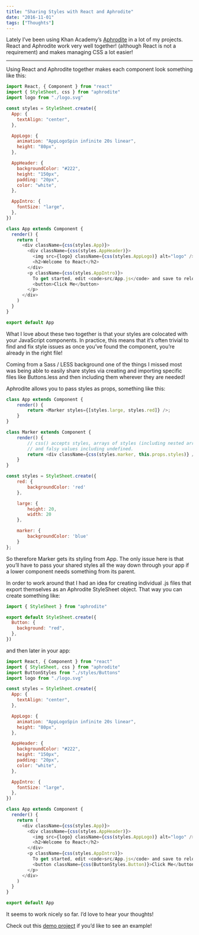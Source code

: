 ```yaml
---
title: "Sharing Styles with React and Aphrodite"
date: "2016-11-01"
tags: ["Thoughts"]
---
```


Lately I’ve been using Khan Academy’s [Aphrodite](https://github.com/Khan/aphrodite) in a lot of my projects. React and Aphrodite work very well together! (although React is not a requirement) and makes managing CSS a lot easier!

---

Using React and Aphrodite together makes each component look something like this:

```javascript
import React, { Component } from "react"
import { StyleSheet, css } from "aphrodite"
import logo from "./logo.svg"

const styles = StyleSheet.create({
  App: {
    textAlign: "center",
  },

  AppLogo: {
    animation: "AppLogoSpin infinite 20s linear",
    height: "80px",
  },

  AppHeader: {
    backgroundColor: "#222",
    height: "150px",
    padding: "20px",
    color: "white",
  },

  AppIntro: {
    fontSize: "large",
  },
})

class App extends Component {
  render() {
    return (
      <div className={css(styles.App)}>
        <div className={css(styles.AppHeader)}>
          <img src={logo} className={css(styles.AppLogo)} alt="logo" />
          <h2>Welcome to React</h2>
        </div>
        <p className={css(styles.AppIntro)}>
          To get started, edit <code>src/App.js</code> and save to reload.
          <button>Click Me</button>
        </p>
      </div>
    )
  }
}

export default App
```

What I love about these two together is that your styles are colocated with your JavaScript components. In practice, this means that it’s often trivial to find and fix style issues as once you’ve found the component, you’re already in the right file!

Coming from a Sass / LESS background one of the things I missed most was being able to easily share styles via creating and importing specific files like Buttons.less and then including them wherever they are needed!

Aphrodite allows you to pass styles as props, something like this:

```javascript
class App extends Component {
    render() {
        return <Marker styles={[styles.large, styles.red]} />;
    }
}

class Marker extends Component {
    render() {
        // css() accepts styles, arrays of styles (including nested arrays),
        // and falsy values including undefined.
        return <div className={css(styles.marker, this.props.styles)} />;
    }
}

const styles = StyleSheet.create({
    red: {
        backgroundColor: 'red'
    },

    large: {
        height: 20,
        width: 20
    },

    marker: {
        backgroundColor: 'blue'
    }
};
```

So therefore Marker gets its styling from App. The only issue here is that you’ll have to pass your shared styles all the way down through your app if a lower component needs something from its parent.

In order to work around that I had an idea for creating individual .js files that export themselves as an Aphrodite StyleSheet object. That way you can create something like:

```javascript
import { StyleSheet } from "aphrodite"

export default StyleSheet.create({
  Button: {
    background: "red",
  },
})
```

and then later in your app:

```javascript
import React, { Component } from "react"
import { StyleSheet, css } from "aphrodite"
import ButtonStyles from "./styles/Buttons"
import logo from "./logo.svg"

const styles = StyleSheet.create({
  App: {
    textAlign: "center",
  },

  AppLogo: {
    animation: "AppLogoSpin infinite 20s linear",
    height: "80px",
  },

  AppHeader: {
    backgroundColor: "#222",
    height: "150px",
    padding: "20px",
    color: "white",
  },

  AppIntro: {
    fontSize: "large",
  },
})

class App extends Component {
  render() {
    return (
      <div className={css(styles.App)}>
        <div className={css(styles.AppHeader)}>
          <img src={logo} className={css(styles.AppLogo)} alt="logo" />
          <h2>Welcome to React</h2>
        </div>
        <p className={css(styles.AppIntro)}>
          To get started, edit <code>src/App.js</code> and save to reload.
          <button className={css(ButtonStyles.Button)}>Click Me</button>
        </p>
      </div>
    )
  }
}

export default App
```

It seems to work nicely so far. I’d love to hear your thoughts!

Check out this [demo project](https://github.com/jkup/aphrodite-react) if you’d like to see an example!
